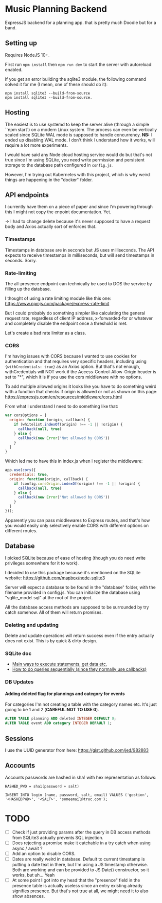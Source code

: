 # Music Planning Backend
ExpressJS backend for a planning app. that is pretty much Doodle but for a band.

## Setting up
Requires NodeJS 10+.

First run `npm install` then `npm run dev` to start the server with autoreload enabled.

If you get an error building the sqlite3 module, the following command solved it for me (I mean, one of these should do it):
```
npm install sqlite3 --build-from-source
npm install sqlite3 --build-from-source.
```

## Hosting
The easiest is to use systemd to keep the server alive (through a simple ``npm start`) on a modern Linux system. The process can even be vertically scaled since SQLite WAL mode is supposed to handle concurrency.
**NB:** I ended up disabling WAL mode. I don't think I understand how it works, will require a lot more experiments.

I would have said any Node cloud hosting service would do but that's not true since I'm using SQLite, you need write permission and persistent storage to the database path configured in `config.js`.

However, I'm trying out Kubernetes with this project, which is why weird things are happening in the "docker" folder.

## API endpoints
I currently have them on a piece of paper and since I'm powering through this I might not copy the enpoint documentation. Yet.

-> I had to change delete because it's never supposed to have a request body and Axios actually sort of enforces that.

### Timestamps
Timestamps in database are in seconds but JS uses milliseconds. The API expects to receive timestamps in milliseconds, but will send timestamps in seconds. Sorry.

### Rate-limiting
The all-presence endpoint can technically be used to DOS the service by filling up the database.

I thought of using a rate limiting module like this one: https://www.npmjs.com/package/express-rate-limit

But I could probably do something simpler like calculating the general request rate, regardless of client IP address, x-forwarded-for or whatever and completely disable the endpoint once a threshold is met.

Let's create a bad rate limiter as a class.

### CORS
I'm having issues with CORS because I wanted to use cookies for authentication and that requires very specific headers, including using `{withCredentials: true}` as an Axios option. But that's not enough, withCredentials will NOT work if the Access-Control-Allow-Origin header is set to "*", which it is if you use the cors middleware with no options.

To add multiple allowed origins it looks like you have to do something weird with a function that checks if origin is allowed or not as shown on this page: https://expressjs.com/en/resources/middleware/cors.html

From what I understand I need to do something like that:
```js
var corsOptions = {
  origin: function (origin, callback) {
    if (whitelist.indexOf(origin) !== -1 || !origin) {
      callback(null, true)
    } else {
      callback(new Error('Not allowed by CORS'))
    }
  }
}
```

Which led me to have this in index.js when I register the middleware:
```js
app.use(cors({
  credentials: true, 
  origin: function(origin, callback) {
    if (config.corsOrigin.indexOf(origin) !== -1 || !origin) {
      callback(null, true)
    } else {
      callback(new Error('Not allowed by CORS'))
    }
  }
}));
```

Apparently you can pass middlewares to Express routes, and that's how you would easily only selectively enable CORS with different options on different routes.

## Database
I picked SQLite because of ease of hosting (though you do need write privileges somewhere for it to work).

I decided to use this package because it's mentioned on the SQLite website: https://github.com/mapbox/node-sqlite3

Server will expect a database to be found in the "database" folder, with the filename provided in config.js.
You can initialize the database using "sqlite_model.sql" at the root of the project.

All the database access methods are supposed to be surrounded by try catch somehow. All of them will return promises.

### Deleting and updating
Delete and update operations will return success even if the entry actually does not exist. This is by quick & dirty design.

### SQLite doc
* [Main ways to execute statements, get data etc.](https://github.com/mapbox/node-sqlite3/wiki/API)
* [How to do queries sequentially (since they normally use callbacks)](https://github.com/mapbox/node-sqlite3/wiki/Control-Flow)

### DB Updates

#### Adding deleted flag for plannings and category for events
For categories I'm not creating a table with the category names etc. It's just going to be 1 and 2 (**CAREFUL NOT TO USE 0**).

```sql
ALTER TABLE planning ADD deleted INTEGER DEFAULT 0;
ALTER TABLE event ADD category INTEGER DEFAULT 1;
```

## Sessions
I use the UUID generator from here: https://gist.github.com/jed/982883

## Accounts
Accounts passwords are hashed in sha1 with hex representation as follows:
```
HASHED_PWD = sha1(password + salt)
```

```
INSERT INTO login (name, password, salt, email) VALUES ('gestion', '<HASHEDPWD>', '<SALT>', 'someemail@truc.com');
```

# TODO
- [ ] Check if just providing params after the query in DB access methods from SQLite3 actually prevents SQL injection.
- [ ] Does rejecting a promise make it catchable in a try catch when using async / await ?
- [ ] Add an option to disable CORS.
- [ ] Dates are really weird in database. Default to current timestamp is putting a date text in there, but I'm using a JS timestamp otherwise. Both are working and can be provided to JS Date() constructor, so it works, but uh... Yeah
- [ ] At some point I got into my head that the "presence" field in the presence table is actually useless since an entry existing already signifies presence. But that's not true at all, we might need it to also show absences.